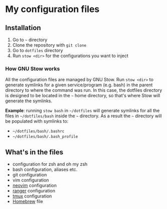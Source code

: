 # My configuration files

## Installation

1. Go to `~` directory
2. Clone the repository with `git clone`
3. Go to `dotfiles` directory
4. Run `stow <dir>` for the configurations you want to inject

### How GNU Stow works
All the configuration files are managed by GNU Stow. Run `stow <dir>` to
generate symlinks for a given service/program (e.g. bash) in the parent
directory to where the command was run. In this case, the dotfiles
directory is designed to be located in the `~` home directory, so that's
where Stow will generate the symlinks.

**Example**: running `stow bash` in `~/dotfiles` will generate symlinks for
all the files in `~/dotfiles/bash` inside the `~` directory.
As a result the `~` directory will be populated with symlinks to:
 - `~/dotfiles/bash/.bashrc`
 - `~/dotfiles/bash/.bash_profile`

## What's in the files
 - configuration for zsh and oh my zsh
 - bash configuration, aliases etc.
 - git configuration
 - vim configuration
 - [neovim](https://github.com/neovim/neovim) configuration
 - [ranger](https://github.com/ranger/ranger) configuration
 - [tmux](https://github.com/tmux/tmux) configuration
 - [Homebrew](https://github.com/Homebrew/brew) file
